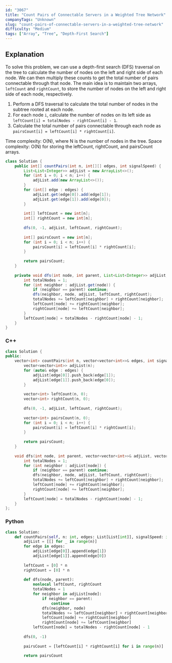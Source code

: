 ```yaml
---
id: "3067"
title: "Count Pairs of Connectable Servers in a Weighted Tree Network"
companyTags: "Unknown"
slug: "count-pairs-of-connectable-servers-in-a-weighted-tree-network"
difficulty: "Medium"
tags: ["Array", "Tree", "Depth-First Search"]
---
```


## Explanation
To solve this problem, we can use a depth-first search (DFS) traversal on the tree to calculate the number of nodes on the left and right side of each node. We can then multiply these counts to get the total number of pairs connectable through that node. The main idea is to maintain two arrays, `leftCount` and `rightCount`, to store the number of nodes on the left and right side of each node, respectively.

1. Perform a DFS traversal to calculate the total number of nodes in the subtree rooted at each node.
2. For each node `i`, calculate the number of nodes on its left side as `leftCount[i] = totalNodes - rightCount[i] - 1`.
3. Calculate the total number of pairs connectable through each node as `pairsCount[i] = leftCount[i] * rightCount[i]`.

Time complexity: O(N), where N is the number of nodes in the tree.
Space complexity: O(N) for storing the leftCount, rightCount, and pairsCount arrays.
```java
class Solution {
    public int[] countPairs(int n, int[][] edges, int signalSpeed) {
        List<List<Integer>> adjList = new ArrayList<>();
        for (int i = 0; i < n; i++) {
            adjList.add(new ArrayList<>());
        }
        for (int[] edge : edges) {
            adjList.get(edge[0]).add(edge[1]);
            adjList.get(edge[1]).add(edge[0]);
        }
        
        int[] leftCount = new int[n];
        int[] rightCount = new int[n];
        
        dfs(0, -1, adjList, leftCount, rightCount);
        
        int[] pairsCount = new int[n];
        for (int i = 0; i < n; i++) {
            pairsCount[i] = leftCount[i] * rightCount[i];
        }
        
        return pairsCount;
    }
    
    private void dfs(int node, int parent, List<List<Integer>> adjList, int[] leftCount, int[] rightCount) {
        int totalNodes = 1;
        for (int neighbor : adjList.get(node)) {
            if (neighbor == parent) continue;
            dfs(neighbor, node, adjList, leftCount, rightCount);
            totalNodes += leftCount[neighbor] + rightCount[neighbor];
            leftCount[node] += rightCount[neighbor];
            rightCount[node] += leftCount[neighbor];
        }
        leftCount[node] = totalNodes - rightCount[node] - 1;
    }
}
```

### C++
```cpp
class Solution {
public:
    vector<int> countPairs(int n, vector<vector<int>>& edges, int signalSpeed) {
        vector<vector<int>> adjList(n);
        for (auto& edge : edges) {
            adjList[edge[0]].push_back(edge[1]);
            adjList[edge[1]].push_back(edge[0]);
        }
        
        vector<int> leftCount(n, 0);
        vector<int> rightCount(n, 0);
        
        dfs(0, -1, adjList, leftCount, rightCount);
        
        vector<int> pairsCount(n, 0);
        for (int i = 0; i < n; i++) {
            pairsCount[i] = leftCount[i] * rightCount[i];
        }
        
        return pairsCount;
    }
    
    void dfs(int node, int parent, vector<vector<int>>& adjList, vector<int>& leftCount, vector<int>& rightCount) {
        int totalNodes = 1;
        for (int neighbor : adjList[node]) {
            if (neighbor == parent) continue;
            dfs(neighbor, node, adjList, leftCount, rightCount);
            totalNodes += leftCount[neighbor] + rightCount[neighbor];
            leftCount[node] += rightCount[neighbor];
            rightCount[node] += leftCount[neighbor];
        }
        leftCount[node] = totalNodes - rightCount[node] - 1;
    }
};
```

### Python
```python
class Solution:
    def countPairs(self, n: int, edges: List[List[int]], signalSpeed: int) -> List[int]:
        adjList = [[] for _ in range(n)]
        for edge in edges:
            adjList[edge[0]].append(edge[1])
            adjList[edge[1]].append(edge[0])
        
        leftCount = [0] * n
        rightCount = [0] * n
        
        def dfs(node, parent):
            nonlocal leftCount, rightCount
            totalNodes = 1
            for neighbor in adjList[node]:
                if neighbor == parent:
                    continue
                dfs(neighbor, node)
                totalNodes += leftCount[neighbor] + rightCount[neighbor]
                leftCount[node] += rightCount[neighbor]
                rightCount[node] += leftCount[neighbor]
            leftCount[node] = totalNodes - rightCount[node] - 1
        
        dfs(0, -1)
        
        pairsCount = [leftCount[i] * rightCount[i] for i in range(n)]
        
        return pairsCount
```